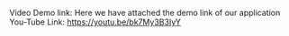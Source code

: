 Video Demo link:
Here we have attached the demo link of our application
You-Tube Link: https://youtu.be/bk7My3B3IyY
